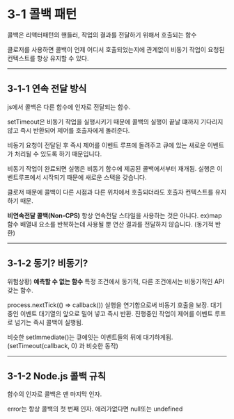 # 3-1 콜백 패턴

콜백은 리액터패턴의 핸들러, 작업의 결과를 전달하기 위해서 호출되는 함수

클로저를 사용하면 콜백이 언제 어디서 호출되었는지에 관계없이 비동기 작업이 요청된 컨텍스트를 항상 유지할 수 있다.

---

## 3-1-1 연속 전달 방식

js에서 콜백은 다른 함수에 인자로 전달되는 함수.

setTimeout은 비동기 작업을 실행시키기 때문에 콜백의 실행이 끝날 떄까지 기다리지 않고 즉시 반환되어 제어를 호출자에게 돌려준다.

비동기 요청이 전달된 후 즉시 제어를 이벤트 루프에 돌려주고 큐에 있는 새로운 이벤트가 처리될 수 있도록 하기 때문입니다.

비동기 작업이 완료되면 실행은 비동기 함수에 제공된 콜백에서부터 재개됨.
실행은 이벤트루프에서 시작되기 때문에 새로운 스택을 갖습니다.

클로저 때문에 콜백이 다른 시점과 다른 위치에서 호출되더라도 호출자 컨텍스트를 유지하기 때문.

**비연속전달 콜백(Non-CPS)**
항상 연속전달 스타일을 사용하는 것은 아니다. ex)map 함수
배열내 요소를 반복하는데 사용될 뿐 연산 결과를 전달하지 않습니다. (동기적 반환)

---

## 3-1-2 동기? 비동기?

위험상황)
**예측할 수 없는 함수**
특정 조건에서 동기적, 다른 조건에서는 비동기적인 API 갖는 함수.

process.nextTick(() => callback())
실행을 연기함으로써 비동기 호출을 보장.
대기중인 이벤트 대기열의 앞으로 밀어 넣고 즉시 반환.
진행중인 작업이 제어를 이벤트 루프로 넘기는 즉시 콜백이 실행됨.

비슷한 setImmediate()는 큐에잇는 이벤트들의 뒤에 대기하게됨.
(setTimeout(callback, 0) 과 비슷한 동작)

---

## 3-1-2 Node.js 콜백 규칙

함수의 인자로 콜백은 맨 마지막 인자.

error는 항상 콜백의 첫 번째 인자. 에러가없다면 null또는 undefined
